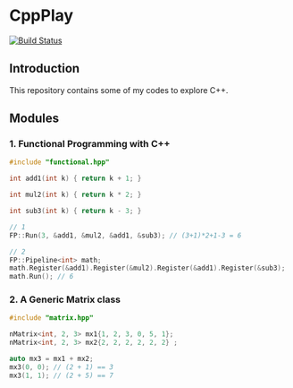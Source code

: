 # CppPlay
[![Build Status](https://travis-ci.org/bowhan/CppPlay.svg?branch=master)](https://travis-ci.org/bowhan/CppPlay)

## Introduction
This repository contains some of my codes to explore C++.

## Modules

### 1. Functional Programming with C++

```C++
#include "functional.hpp"

int add1(int k) { return k + 1; }

int mul2(int k) { return k * 2; }

int sub3(int k) { return k - 3; }

// 1
FP::Run(3, &add1, &mul2, &add1, &sub3); // (3+1)*2+1-3 = 6 

// 2
FP::Pipeline<int> math;
math.Register(&add1).Register(&mul2).Register(&add1).Register(&sub3);
math.Run(); // 6
```

### 2. A Generic Matrix class

```C++
#include "matrix.hpp"

nMatrix<int, 2, 3> mx1{1, 2, 3, 0, 5, 1};
nMatrix<int, 2, 3> mx2{2, 2, 2, 2, 2, 2} ;

auto mx3 = mx1 + mx2;
mx3(0, 0); // (2 + 1) == 3
mx3(1, 1); // (2 + 5) == 7

```
